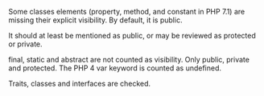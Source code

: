 Some classes elements (property, method, and constant in PHP 7.1) are missing their explicit visibility. By default, it is public.

It should at least be mentioned as public, or may be reviewed as protected or private. 

final, static and abstract are not counted as visibility. Only public, private and protected.  The PHP 4 var keyword is counted as undefined.

Traits, classes and interfaces are checked. 

<?php

// 
class X {
    const NO_VISIBILITY_CONST = 1; // For PHP 7.1 and later

    var $noVisibilityProperty = 2; // Only with var
    
    function NoVisibilityForMethod() {}
}

?>

